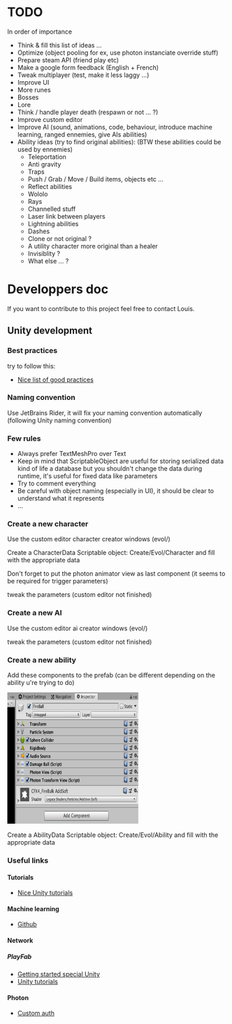 # TODO
In order of importance
- Think & fill this list of ideas ...
- Optimize (object pooling for ex, use photon instanciate override stuff)
- Prepare steam API (friend play etc)
- Make a google form feedback (English + French)
- Tweak multiplayer (test, make it less laggy ...)
- Improve UI
- More runes
- Bosses
- Lore
- Think / handle player death (respawn or not ... ?)
- Improve custom editor
- Improve AI (sound, animations, code, behaviour, introduce machine learning, ranged ennemies, give AIs abilities)
- Ability ideas (try to find original abilities): (BTW these abilities could be used by ennemies)
    - Teleportation
    - Anti gravity
    - Traps
    - Push / Grab / Move / Build items, objects etc ...
    - Reflect abilities
    - Wololo
    - Rays
    - Channelled stuff
    - Laser link between players
    - Lightning abilities
    - Dashes
    - Clone or not original ?
    - A utility character more original than a healer
    - Invisiblity ?
    - What else ... ?


# Developpers doc
If you want to contribute to this project feel free to contact Louis.
## Unity development
### Best practices
try to follow this:
- [Nice list of good practices](http://www.gamasutra.com/blogs/HermanTulleken/20160812/279100/50_Tips_and_Best_Practices_for_Unity_2016_Edition.php)
### Naming convention
Use JetBrains Rider, it will fix your naming convention automatically (following Unity naming convention)
### Few rules
- Always prefer TextMeshPro over Text
- Keep in mind that ScriptableObject are useful for storing serialized data kind of life a database but you shouldn't change the data during runtime, it's useful for fixed data like parameters
- Try to comment everything
- Be careful with object naming (especially in UI), it should be clear to understand what it represents 
- ...
### Create a new character

Use the custom editor character creator windows (evol/)

Create a CharacterData Scriptable object:
Create/Evol/Character and fill with the appropriate data

Don't forget to put the photon animator view as last component (it seems to be required for trigger parameters)

tweak the parameters (custom editor not finished)

### Create a new AI

Use the custom editor ai creator windows (evol/)

tweak the parameters (custom editor not finished)

### Create a new ability

Add these components to the prefab (can be different depending on the ability u're trying to do)

<img src="images/create_a_new_ability.png" width="300" height="300">

Create a AbilityData Scriptable object:
Create/Evol/Ability and fill with the appropriate data


### Useful links
#### Tutorials
- [Nice Unity tutorials](https://catlikecoding.com/unity/tutorials/)
#### Machine learning
- [Github](https://github.com/Unity-Technologies/ml-agents)
#### Network
##### PlayFab
- [Getting started special Unity](https://api.playfab.com/docs/getting-started/unity-getting-started)
- [Unity tutorials](https://api.playfab.com/tutorials/unity)

#### Photon
- [Custom auth](https://doc.photonengine.com/en-us/realtime/current/connection-and-authentication/authentication/custom-authentication)